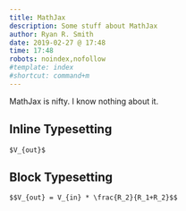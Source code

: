 ```yaml
---
title: MathJax
description: Some stuff about MathJax
author: Ryan R. Smith
date: 2019-02-27 @ 17:48
time: 17:48
robots: noindex,nofollow
#template: index
#shortcut: command+m
---
```


MathJax is nifty. I know nothing about it.

## Inline Typesetting

`$V_{out}$`

## Block Typesetting

`$$V_{out} = V_{in} * \frac{R_2}{R_1+R_2}$$`
